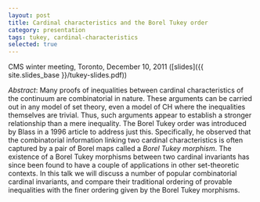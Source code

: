 ```yaml
---
layout: post
title: Cardinal characteristics and the Borel Tukey order
category: presentation
tags: tukey, cardinal-characteristics
selected: true
---
```


CMS winter meeting, Toronto, December 10, 2011 ([slides]({{ site.slides_base }}/tukey-slides.pdf))<!--more-->

*Abstract*: Many proofs of inequalities between cardinal characteristics of the continuum are combinatorial in nature. These arguments can be carried out in any model of set theory, even a model of CH where the inequalities themselves are trivial. Thus, such arguments appear to establish a stronger relationship than a mere inequality. The Borel Tukey order was introduced by Blass in a 1996 article to address just this. Specifically, he observed that the combinatorial information linking two cardinal characteristics is often captured by a pair of Borel maps called a *Borel Tukey morphism*. The existence of a Borel Tukey morphisms between two cardinal invariants has since been found to have a couple of applications in other set-theoretic contexts. In this talk we will discuss a number of popular combinatorial cardinal invariants, and compare their traditional ordering of provable inequalities with the finer ordering given by the Borel Tukey morphisms.
